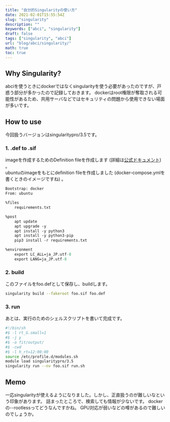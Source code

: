 ```yaml
---
title: "自分的Singularityの使い方"
date: 2021-02-01T15:55:54Z
slug: "singularity"
description: ""
keywords: ["abci", "singularity"]
draft: false
tags: ["singularity", "abci"]
url: "blog/abci/singularity/"
math: true
toc: true
---
```

## Why Singularity?
abciを使うときにdockerではなくsingularityを使う必要があったのですが、戸惑う部分が多かったので記録しておきます。
dockerはroot権限が奪取される可能性があるため、共用サーバなどではセキュリティの問題から使用できない場面が多いです。
## How to use
今回扱うバージョンはsingularitypro/3.5です。
### 1. .def to .sif
imageを作成するためのDefinition fileを作成します (詳細は[公式ドキュメント](https://repo.sylabs.io/c/0f6898986ad0b646b5ce6deba21781ac62cb7e0a86a5153bbb31732ee6593f43/guides/singularitypro35-user-guide/)) 。  
ubuntuのimageをもとにdefinition fileを作成しました (docker-compose.ymlを書くときのイメージですね) 。

```yaml:foo.def
Bootstrap: docker
From: ubuntu

%files
	requirements.txt

%post
	apt update
	apt upgrade -y 
	apt install -y python3
	apt install -y python3-pip
	pip3 install -r requirements.txt

%environment
	export LC_ALL=ja_JP.utf-8
    export LANG=ja_JP.utf-8

```
### 2. build
このファイルをfoo.defとして保存し、buildします。
```sh
singularity build --fakeroot foo.sif foo.def
```

### 3. run
あとは、実行のためのシェルスクリプトを書いて完成です。
```sh
#!/bin/sh
#$ -l rt_G.small=1
#$ -j y
#$ -o fit/output/
#$ -cwd
#$ -l h_rt=12:00:00
source /etc/profile.d/modules.sh
module load singularitypro/3.5
singularity run --nv foo.sif run.sh
```

## Memo
一応singularityが使えるようになりました。しかし、正直扱うのが難しいなという印象があります。
詰まったところで、検索しても情報が少ないです。
dockerの--rootlessってどうなんですかね。 GPU対応が弱いなどの噂があるので難しいのでしょうか。